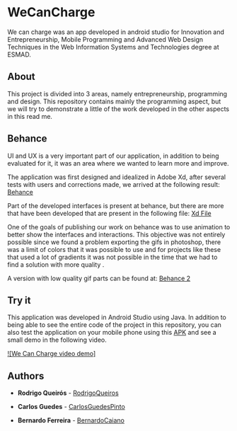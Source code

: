 # WeCanCharge

We can charge was an app developed in android studio for Innovation and Entrepreneurship, Mobile Programming and Advanced Web Design Techniques in the Web Information Systems and Technologies degree at ESMAD.

## About

This project is divided into 3 areas, namely entrepreneurship, programming and design. This repository contains mainly the programming aspect, but we will try to demonstrate a little of the work developed in the other aspects in this read me.

## Behance

UI and UX is a very important part of our application, in addition to being evaluated for it, it was an area where we wanted to learn more and improve.

The application was first designed and idealized in Adobe Xd, after several tests with users and corrections made, we arrived at the following result: [Behance](https://www.behance.net/gallery/99647035/We-can-charge-Mobile-App-UIUX-design)

Part of the developed interfaces is present at behance, but there are more that have been developed that are present in the following file: [Xd File](WeCanCharge.xd)

One of the goals of publishing our work on behance was to use animation to better show the interfaces and interactions. This objective was not entirely possible since we found a problem exporting the gifs in photoshop, there was a limit of colors that it was possible to use and for projects like these that used a lot of gradients it was not possible in the time that we had to find a solution with more quality .

A version with low quality gif parts can be found at: [Behance 2](https://www.behance.net/gallery/99686129/We-can-charge-Mobile-App-UIUX-%28GIF-low-quality%29)

## Try it

This application was developed in Android Studio using Java. In addition to being able to see the entire code of the project in this repository, you can also test the application on your mobile phone using this [APK](WeCanCharge.apk) and see a small demo in the following video.

[![We Can Charge video demo]](https://youtu.be/t2dhFH1JO7Q)

## Authors

* **Rodrigo Queirós** - [RodrigoQueiros](https://github.com/RodrigoQueiros)

* **Carlos Guedes** - [CarlosGuedesPinto](https://github.com/CarlosGuedesPinto)

* **Bernardo Ferreira** - [BernardoCaiano](https://github.com/BernardoCaiano)



